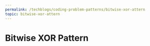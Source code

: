 ```yaml
---
permalink: /techblogs/coding-problem-patterns/bitwise-xor-attern
topic: bitwise-xor-attern
---
```




# Bitwise XOR Pattern

